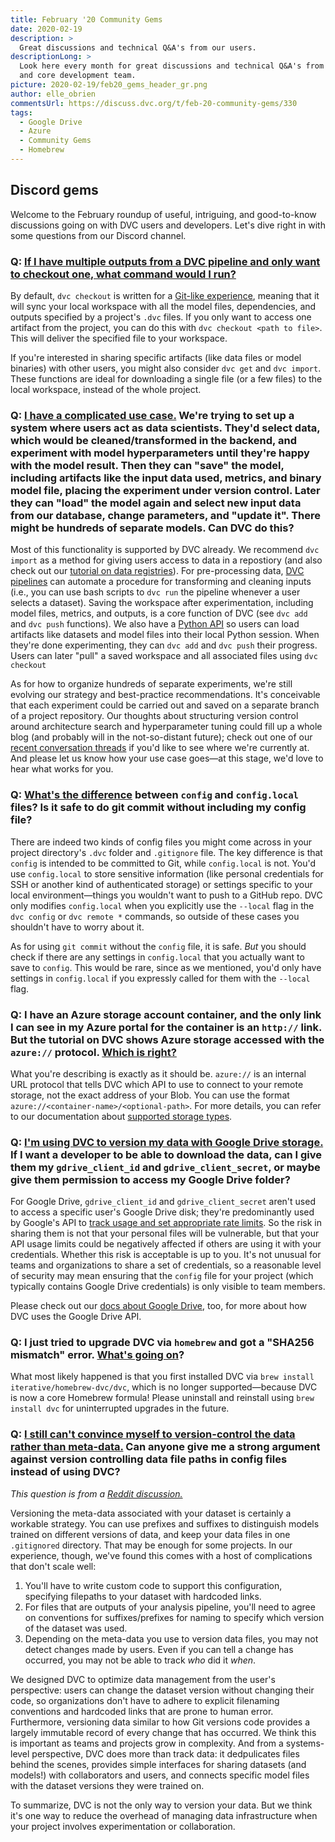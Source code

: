 ```yaml
---
title: February '20 Community Gems
date: 2020-02-19
description: >
  Great discussions and technical Q&A's from our users.
descriptionLong: >
  Look here every month for great discussions and technical Q&A's from our users
  and core development team.
picture: 2020-02-19/feb20_gems_header_gr.png
author: elle_obrien
commentsUrl: https://discuss.dvc.org/t/feb-20-community-gems/330
tags:
  - Google Drive
  - Azure
  - Community Gems
  - Homebrew
---
```


## Discord gems

Welcome to the February roundup of useful, intriguing, and good-to-know
discussions going on with DVC users and developers. Let's dive right in with
some questions from our Discord channel.

### Q: [If I have multiple outputs from a DVC pipeline and only want to checkout one, what command would I run?](https://discordapp.com/channels/485586884165107732/563406153334128681/670233820326264843)

By default, `dvc checkout` is written for a
[Git-like experience](https://dvc.org/doc/command-reference/checkout), meaning
that it will sync your local workspace with all the model files, dependencies,
and outputs specified by a project's `.dvc` files. If you only want to access
one artifact from the project, you can do this with
`dvc checkout <path to file>`. This will deliver the specified file to your
workspace.

If you're interested in sharing specific artifacts (like data files or model
binaries) with other users, you might also consider `dvc get` and `dvc import`.
These functions are ideal for downloading a single file (or a few files) to the
local workspace, instead of the whole project.

### Q: [I have a complicated use case.](https://discordapp.com/channels/485586884165107732/563406153334128681/668773484549242890) We're trying to set up a system where users act as data scientists. They'd select data, which would be cleaned/transformed in the backend, and experiment with model hyperparameters until they're happy with the model result. Then they can "save" the model, including artifacts like the input data used, metrics, and binary model file, placing the experiment under version control. Later they can "load" the model again and select new input data from our database, change parameters, and "update it". There might be hundreds of separate models. Can DVC do this?

Most of this functionality is supported by DVC already. We recommend
`dvc import` as a method for giving users access to data in a repostiory (and
also check out our
[tutorial on data registries](https://dvc.org/doc/use-cases/data-registries)).
For pre-processing data,
[DVC pipelines](https://dvc.org/doc/get-started/pipeline) can automate a
procedure for transforming and cleaning inputs (i.e., you can use bash scripts
to `dvc run` the pipeline whenever a user selects a dataset). Saving the
workspace after experimentation, including model files, metrics, and outputs, is
a core function of DVC (see `dvc add` and `dvc push` functions). We also have a
[Python API](https://dvc.org/doc/use-cases/data-registries#programatic-reusability-of-dvc-data)
so users can load artifacts like datasets and model files into their local
Python session. When they're done experimenting, they can `dvc add` and
`dvc push` their progress. Users can later "pull" a saved workspace and all
associated files using `dvc checkout`

As for how to organize hundreds of separate experiments, we're still evolving
our strategy and best-practice recommendations. It's conceivable that each
experiment could be carried out and saved on a separate branch of a project
repository. Our thoughts about structuring version control around architecture
search and hyperparameter tuning could fill up a whole blog (and probably will
in the not-so-distant future); check out one of our
[recent conversation threads](https://github.com/iterative/dvc/issues/2799) if
you'd like to see where we're currently at. And please let us know how your use
case goes—at this stage, we'd love to hear what works for you.

### Q: [What's the difference](https://discordapp.com/channels/485586884165107732/563406153334128681/666708671333400599) between `config` and `config.local` files? Is it safe to do git commit without including my config file?

There are indeed two kinds of config files you might come across in your project
directory's `.dvc` folder and `.gitignore` file. The key difference is that
`config` is intended to be committed to Git, while `config.local` is not. You'd
use `config.local` to store sensitive information (like personal credentials for
SSH or another kind of authenticated storage) or settings specific to your local
environment—things you wouldn't want to push to a GitHub repo. DVC only modifies
`config.local` when you explicitly use the `--local` flag in the `dvc config` or
`dvc remote *` commands, so outside of these cases you shouldn't have to worry
about it.

As for using `git commit` without the `config` file, it is safe. _But_ you
should check if there are any settings in `config.local` that you actually want
to save to `config`. This would be rare, since as we mentioned, you'd only have
settings in `config.local` if you expressly called for them with the `--local`
flag.

### Q: I have an Azure storage account container, and the only link I can see in my Azure portal for the container is an `http://` link. But the tutorial on DVC shows Azure storage accessed with the `azure://` protocol. [Which is right?](https://discordapp.com/channels/485586884165107732/563406153334128681/675087897661276169)

What you're describing is exactly as it should be. `azure://` is an internal URL
protocol that tells DVC which API to use to connect to your remote storage, not
the exact address of your Blob. You can use the format
`azure://<container-name>/<optional-path>`. For more details, you can refer to
our documentation about
[supported storage types](https://dvc.org/doc/command-reference/remote/add#supported-storage-types).

### Q: [I'm using DVC to version my data with Google Drive storage.](https://discordapp.com/channels/485586884165107732/563406153334128681/667198775361536019) If I want a developer to be able to download the data, can I give them my `gdrive_client_id` and `gdrive_client_secret`, or maybe give them permission to access my Google Drive folder?

For Google Drive, `gdrive_client_id` and `gdrive_client_secret` aren't used to
access a specific user's Google Drive disk; they're predominantly used by
Google's API to
[track usage and set appropriate rate limits](https://rclone.org/drive/#making-your-own-client-id).
So the risk in sharing them is not that your personal files will be vulnerable,
but that your API usage limits could be negatively affected if others are using
it with your credentials. Whether this risk is acceptable is up to you. It's not
unusual for teams and organizations to share a set of credentials, so a
reasonable level of security may mean ensuring that the `config` file for your
project (which typically contains Google Drive credentials) is only visible to
team members.

Please check out our
[docs about Google Drive](https://dvc.org/doc/user-guide/setup-google-drive-remote),
too, for more about how DVC uses the Google Drive API.

### Q: I just tried to upgrade DVC via `homebrew` and got a "SHA256 mismatch" error. [What's going on](https://discordapp.com/channels/485586884165107732/485596304961962003/672930535261339669)?

What most likely happened is that you first installed DVC via
`brew install iterative/homebrew-dvc/dvc`, which is no longer supported—because
DVC is now a core Homebrew formula! Please uninstall and reinstall using
`brew install dvc` for uninterrupted upgrades in the future.

### Q: [I still can't convince myself to version-control the data rather than meta-data.](https://www.reddit.com/r/datascience/comments/aqkg59/does_anyone_use_data_version_control_dvc_thoughts/eq62lkt?utm_source=share&utm_medium=web2x) Can anyone give me a strong argument against version controlling data file paths in config files instead of using DVC?

_This question is from a [Reddit discussion.](https://bit.ly/38HOEcj)_

Versioning the meta-data associated with your dataset is certainly a workable
strategy. You can use prefixes and suffixes to distinguish models trained on
different versions of data, and keep your data files in one `.gitignored`
directory. That may be enough for some projects. In our experience, though,
we've found this comes with a host of complications that don't scale well:

1. You'll have to write custom code to support this configuration, specifying
   filepaths to your dataset with hardcoded links.
2. For files that are outputs of your analysis pipeline, you'll need to agree on
   conventions for suffixes/prefixes for naming to specify which version of the
   dataset was used.
3. Depending on the meta-data you use to version data files, you may not detect
   changes made by users. Even if you can tell a change has occurred, you may
   not be able to track _who_ did it _when_.

We designed DVC to optimize data management from the user's perspective: users
can change the dataset version without changing their code, so organizations
don't have to adhere to explicit filenaming conventions and hardcoded links that
are prone to human error. Furthermore, versioning data similar to how Git
versions code provides a largely immutable record of every change that has
occurred. We think this is important as teams and projects grow in complexity.
And from a systems-level perspective, DVC does more than track data: it
dedpulicates files behind the scenes, provides simple interfaces for sharing
datasets (and models!) with collaborators and users, and connects specific model
files with the dataset versions they were trained on.

To summarize, DVC is not the only way to version your data. But we think it's
one way to reduce the overhead of managing data infrastructure when your project
involves experimentation or collaboration.
